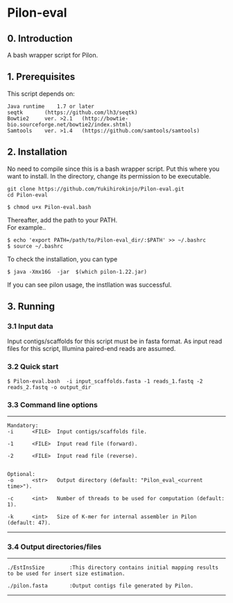 #   Pilon-eval

## 0. Introduction

A bash wrapper script for Pilon.

## 1. Prerequisites

This script depends on:

	Java runtime 	1.7 or later  
	seqtk		(https://github.com/lh3/seqtk)  
	Bowtie2		ver. >2.1	(http://bowtie-bio.sourceforge.net/bowtie2/index.shtml)  
	Samtools	ver. >1.4	(https://github.com/samtools/samtools)  

## 2. Installation

No need to compile since this is a bash wrapper script. Put this where you want to install. 
In the directory, change its permission to be executable.

```
git clone https://github.com/Yukihirokinjo/Pilon-eval.git
cd Pilon-eval

$ chmod u+x Pilon-eval.bash
```

Thereafter, add the path to your PATH.  
For example..
```
$ echo 'export PATH=/path/to/Pilon-eval_dir/:$PATH' >> ~/.bashrc
$ source ~/.bashrc
```

To check the installation, you can type
```
$ java -Xmx16G  -jar  $(which pilon-1.22.jar)
```
If you can see pilon usage, the instllation was successful.


## 3. Running 

### 3.1 Input data

Input contigs/scaffolds for this script must be in fasta format. 
As input read files for this script, Illumina paired-end reads are assumed.

### 3.2 Quick start

```
$ Pilon-eval.bash  -i input_scaffolds.fasta -1 reads_1.fastq -2 reads_2.fastq -o output_dir
```

### 3.3 Command line options
--------------------------------------------------------------------------------

	Mandatory:
	-i		<FILE>	Input contigs/scaffolds file.

	-1		<FILE>	Input read file (forward).

	-2		<FILE>	Input read file (reverse).


	Optional:
	-o		<str>	Output directory (default: "Pilon_eval_<current time>").

	-c		<int>	Number of threads to be used for computation (default: 1).

	-k		<int>	Size of K-mer for internal assembler in Pilon (default: 47). 

--------------------------------------------------------------------------------


### 3.4 Output directories/files

--------------------------------------------------------------------------------
	./EstInsSize		:This directory contains initial mapping results to be used for insert size estimation.

	./pilon.fasta		:Output contigs file generated by Pilon.

--------------------------------------------------------------------------------

